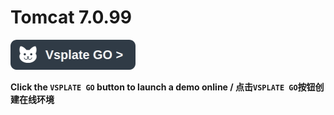 # Tomcat 7.0.99

<a href="https://www.vsplate.com/?docker-compose=https://github.com/vsplate/dcenvs/tomcat/7.0.99"><img alt="VSPLATE GO" src="https://raw.githubusercontent.com/vsplate/images/master/vsgo_btn.png" width="200px"></a>

**Click the `VSPLATE GO` button to launch a demo online / 点击`VSPLATE GO`按钮创建在线环境**